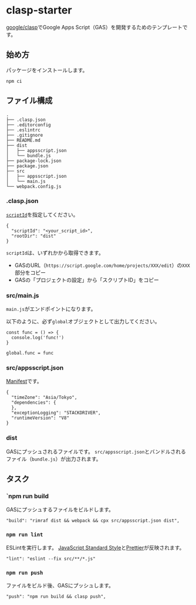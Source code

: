 # clasp-starter
[google/clasp](https://github.com/google/clasp)でGoogle Apps Script（GAS）を開発するためのテンプレートです。

## 始め方
パッケージをインストールします。

```
npm ci
```

## ファイル構成

```
.
├── .clasp.json
├── .editorconfig
├── .eslintrc
├── .gitignore
├── README.md
├── dist
│   ├── appsscript.json
│   └── bundle.js
├── package-lock.json
├── package.json
├── src
│   ├── appsscript.json
│   └── main.js
└── webpack.config.js
```

### .clasp.json
[`scriptId`](https://github.com/google/clasp#scriptid-required)を指定してください。

```
{
  "scriptId": "<your_script_id>",
  "rootDir": "dist"
}
```

`scriptId`は、いずれかから取得できます。

- GASのURL（`https://script.google.com/home/projects/XXX/edit`）の`XXX`部分をコピー
- GASの「プロジェクトの設定」から「スクリプトID」をコピー

### src/main.js
`main.js`がエンドポイントになります。

以下のように、必ず`global`オブジェクトとして出力してください。

```
const func = () => {
  console.log('func!')
}

global.func = func
```

### src/appsscript.json
[Manifest](https://developers.google.com/apps-script/manifest)です。

```
{
  "timeZone": "Asia/Tokyo",
  "dependencies": {
  },
  "exceptionLogging": "STACKDRIVER",
  "runtimeVersion": "V8"
}
```

### dist
GASにプッシュされるファイルです。
`src/appsscript.json`とバンドルされるファイル（`bundle.js`）が出力されます。

## タスク
### `npm run build
GASにプッシュするファイルをビルドします。

```
"build": "rimraf dist && webpack && cpx src/appsscript.json dist",
```

### `npm run lint`
ESLintを実行します。
[JavaScript Standard Style](https://standardjs.com/readme-ja.html)と[Prettier](https://prettier.io/)が反映されます。

```
"lint": "eslint --fix src/**/*.js"
```

### `npm run push`
ファイルをビルド後、GASにプッシュします。

```
"push": "npm run build && clasp push",
```
